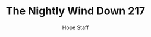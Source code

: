 ---
image: /assets/img/nwd/217_nwd_psalm_19_1_niv.png
title: The Nightly Wind Down 217
categories:
  - The Nightly Wind Down
author: Hope Staff
notes: The Nightly Wind Down 217
embed: >-
  EMBED_GOES_HERE
transcript: >-
  SOME LINES OF TEXT START HERE
---